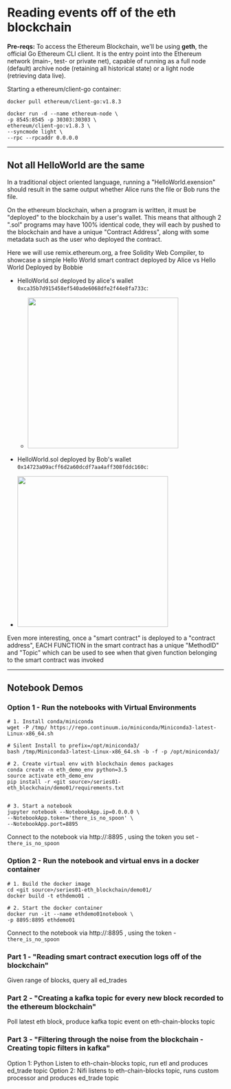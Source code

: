 # Reading events off of the eth blockchain

**Pre-reqs:**
To access the Ethereum Blockchain, we'll be using **geth**, the official Go Ethereum CLI client. It is the entry point into the Ethereum network (main-, test- or private net), capable of running as a full node (default) archive node (retaining all historical state) or a light node (retrieving data live).

Starting a ethereum/client-go container:
```
docker pull ethereum/client-go:v1.8.3

docker run -d --name ethereum-node \
-p 8545:8545 -p 30303:30303 \
ethereum/client-go:v1.8.3 \
--syncmode light \
--rpc --rpcaddr 0.0.0.0
```

---

## Not all HelloWorld are the same

In a traditional object oriented language, running a "HelloWorld.exension" should result in the same output whether Alice runs the file or Bob runs the file.

On the ethereum blockchain, when a program is written, it must be "deployed" to the blockchain by a user's wallet. This means that although 2 ".sol" programs may have 100% identical code, they will each by pushed to the blockchain and have a unique "Contract Address", along with some metadata such as the user who deployed the contract.

Here we will use remix.ethereum.org, a free Solidity Web Compiler, to showcase a simple Hello World smart contract deployed by Alice vs Hello World Deployed by Bobbie

- HelloWorld.sol deployed by alice's wallet `0xca35b7d915458ef540ade6068dfe2f44e8fa733c`:
  - <img src="https://user-images.githubusercontent.com/9003246/36337223-91e5f504-1346-11e8-9832-3e6852eef631.png" width="350">


- HelloWorld.sol deployed by Bob's wallet `0x14723a09acff6d2a60dcdf7aa4aff308fddc160c`:
 - <img src="https://user-images.githubusercontent.com/9003246/36337235-b64e358c-1346-11e8-90c2-29a27b0c15f5.png" width="350">


Even more interesting, once a "smart contract" is deployed to a "contract address", EACH FUNCTION in the smart contract has a unique "MethodID" and "Topic" which can be used to see when that given function belonging to the smart contract was invoked

---

## Notebook Demos

### Option 1 - Run the notebooks with Virtual Environments
```
# 1. Install conda/miniconda 
wget -P /tmp/ https://repo.continuum.io/miniconda/Miniconda3-latest-Linux-x86_64.sh

# Silent Install to prefix=/opt/miniconda3/ 
bash /tmp/Miniconda3-latest-Linux-x86_64.sh -b -f -p /opt/miniconda3/

# 2. Create virtual env with blockchain demos packages
conda create -n eth_demo_env python=3.5
source activate eth_demo_env
pip install -r <git source>/series01-eth_blockchain/demo01/requirements.txt


# 3. Start a notebook
jupyter notebook --NotebookApp.ip=0.0.0.0 \
--NotebookApp.token='there_is_no_spoon' \
--NotebookApp.port=8895
```
Connect to the notebook via http://<yourhost>:8895 , using the token you set - `there_is_no_spoon`


### Option 2 - Run the notebook and virtual envs in a docker container
```
# 1. Build the docker image
cd <git source>/series01-eth_blockchain/demo01/
docker build -t ethdemo01 .

# 2. Start the docker container
docker run -it --name ethdemo01notebook \
-p 8895:8895 ethdemo01
```
Connect to the notebook via http://<yourhost>:8895 , using the token - `there_is_no_spoon`


### Part 1 - "Reading smart contract execution logs off of the blockchain"
Given range of blocks, query all ed_trades


### Part 2 - "Creating a kafka topic for every new block recorded to the ethereum blockchain"
Poll latest eth block, produce kafka topic event on eth-chain-blocks topic 


### Part 3 - "Filtering through the noise from the blockchain - Creating topic filters in kafka"

Option 1:
   Python Listen to eth-chain-blocks topic, run etl and produces ed_trade topic
Option 2:
   Nifi listens to eth-chain-blocks topic, runs custom processor and produces ed_trade topic
